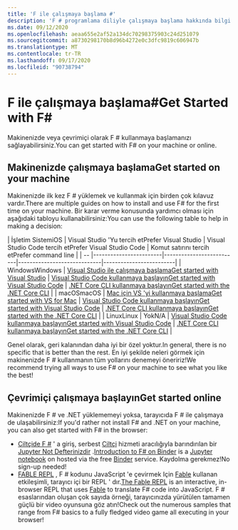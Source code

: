 ```yaml
---
title: 'F ile çalışmaya başlama #'
description: 'F # programlama diliyle çalışmaya başlama hakkında bilgi edinin.'
ms.date: 09/12/2020
ms.openlocfilehash: aeaa655e2af52a134dc70298375903c24d251079
ms.sourcegitcommit: a8730298170b8d96b4272e0c3dfc9819c606947b
ms.translationtype: MT
ms.contentlocale: tr-TR
ms.lasthandoff: 09/17/2020
ms.locfileid: "90738794"
---
```

# <a name="get-started-with-f"></a><span data-ttu-id="cf5a8-103">F ile çalışmaya başlama\#</span><span class="sxs-lookup"><span data-stu-id="cf5a8-103">Get Started with F\#</span></span>

<span data-ttu-id="cf5a8-104">Makinenizde veya çevrimiçi olarak F # kullanmaya başlamanızı sağlayabilirsiniz.</span><span class="sxs-lookup"><span data-stu-id="cf5a8-104">You can get started with F# on your machine or online.</span></span>

## <a name="get-started-on-your-machine"></a><span data-ttu-id="cf5a8-105">Makinenizde çalışmaya başlama</span><span class="sxs-lookup"><span data-stu-id="cf5a8-105">Get started on your machine</span></span>

<span data-ttu-id="cf5a8-106">Makinenizde ilk kez F # yüklemek ve kullanmak için birden çok kılavuz vardır.</span><span class="sxs-lookup"><span data-stu-id="cf5a8-106">There are multiple guides on how to install and use F# for the first time on your machine.</span></span>  <span data-ttu-id="cf5a8-107">Bir karar verme konusunda yardımcı olması için aşağıdaki tabloyu kullanabilirsiniz:</span><span class="sxs-lookup"><span data-stu-id="cf5a8-107">You can use the following table to help in making a decision:</span></span>

| <span data-ttu-id="cf5a8-108">İşletim Sistemi</span><span class="sxs-lookup"><span data-stu-id="cf5a8-108">OS</span></span> | <span data-ttu-id="cf5a8-109">Visual Studio 'Yu tercih et</span><span class="sxs-lookup"><span data-stu-id="cf5a8-109">Prefer Visual Studio</span></span> | <span data-ttu-id="cf5a8-110">Visual Studio Code tercih et</span><span class="sxs-lookup"><span data-stu-id="cf5a8-110">Prefer Visual Studio Code</span></span> | <span data-ttu-id="cf5a8-111">Komut satırını tercih et</span><span class="sxs-lookup"><span data-stu-id="cf5a8-111">Prefer command line</span></span> |
| -- |------------------------|--------------------------|-----------------------------|-------------------------|
| <span data-ttu-id="cf5a8-112">Windows</span><span class="sxs-lookup"><span data-stu-id="cf5a8-112">Windows</span></span> | [<span data-ttu-id="cf5a8-113">Visual Studio ile çalışmaya başlama</span><span class="sxs-lookup"><span data-stu-id="cf5a8-113">Get started with Visual Studio</span></span>](get-started-visual-studio.md) | [<span data-ttu-id="cf5a8-114">Visual Studio Code kullanmaya başlayın</span><span class="sxs-lookup"><span data-stu-id="cf5a8-114">Get started with Visual Studio Code</span></span>](get-started-vscode.md) | [<span data-ttu-id="cf5a8-115">.NET Core CLI kullanmaya başlayın</span><span class="sxs-lookup"><span data-stu-id="cf5a8-115">Get started with the .NET Core CLI</span></span>](get-started-command-line.md) |
| <span data-ttu-id="cf5a8-116">macOS</span><span class="sxs-lookup"><span data-stu-id="cf5a8-116">macOS</span></span> | [<span data-ttu-id="cf5a8-117">Mac için VS 'yi kullanmaya başlama</span><span class="sxs-lookup"><span data-stu-id="cf5a8-117">Get started with VS for Mac</span></span>](get-started-with-visual-studio-for-mac.md) | [<span data-ttu-id="cf5a8-118">Visual Studio Code kullanmaya başlayın</span><span class="sxs-lookup"><span data-stu-id="cf5a8-118">Get started with Visual Studio Code</span></span>](get-started-vscode.md) | [<span data-ttu-id="cf5a8-119">.NET Core CLI kullanmaya başlayın</span><span class="sxs-lookup"><span data-stu-id="cf5a8-119">Get started with the .NET Core CLI</span></span>](get-started-command-line.md) |
| <span data-ttu-id="cf5a8-120">Linux</span><span class="sxs-lookup"><span data-stu-id="cf5a8-120">Linux</span></span> | <span data-ttu-id="cf5a8-121">Yok</span><span class="sxs-lookup"><span data-stu-id="cf5a8-121">N/A</span></span> | [<span data-ttu-id="cf5a8-122">Visual Studio Code kullanmaya başlayın</span><span class="sxs-lookup"><span data-stu-id="cf5a8-122">Get started with Visual Studio Code</span></span>](get-started-vscode.md) | [<span data-ttu-id="cf5a8-123">.NET Core CLI kullanmaya başlayın</span><span class="sxs-lookup"><span data-stu-id="cf5a8-123">Get started with the .NET Core CLI</span></span>](get-started-command-line.md) |

<span data-ttu-id="cf5a8-124">Genel olarak, geri kalanından daha iyi bir özel yoktur.</span><span class="sxs-lookup"><span data-stu-id="cf5a8-124">In general, there is no specific that is better than the rest.</span></span> <span data-ttu-id="cf5a8-125">En iyi şekilde neleri görmek için makinenizde F # kullanmanın tüm yollarını denemeyi öneririz!</span><span class="sxs-lookup"><span data-stu-id="cf5a8-125">We recommend trying all ways to use F# on your machine to see what you like the best!</span></span>

## <a name="get-started-online"></a><span data-ttu-id="cf5a8-126">Çevrimiçi çalışmaya başlayın</span><span class="sxs-lookup"><span data-stu-id="cf5a8-126">Get started online</span></span>

<span data-ttu-id="cf5a8-127">Makinenizde F # ve .NET yüklememeyi yoksa, tarayıcıda F # ile çalışmaya de ulaşabilirsiniz:</span><span class="sxs-lookup"><span data-stu-id="cf5a8-127">If you'd rather not install F# and .NET on your machine, you can also get started with F# in the browser:</span></span>

* <span data-ttu-id="cf5a8-128">[Ciltçide F #](https://mybinder.org/v2/gh/dotnet/interactive/main?urlpath=lab) ' a giriş, serbest [Ciltçi](https://mybinder.org/) hizmeti aracılığıyla barındırılan bir [Jupyter Not Defterinizdir](https://jupyter.org/) .</span><span class="sxs-lookup"><span data-stu-id="cf5a8-128">[Introduction to F# on Binder](https://mybinder.org/v2/gh/dotnet/interactive/main?urlpath=lab) is a [Jupyter notebook](https://jupyter.org/) on hosted via the free [Binder](https://mybinder.org/) service.</span></span> <span data-ttu-id="cf5a8-129">Kaydolma gerekmez!</span><span class="sxs-lookup"><span data-stu-id="cf5a8-129">No sign-up needed!</span></span>
* <span data-ttu-id="cf5a8-130">[FABLE REPL](https://fable.io/repl/) , F # kodunu JavaScript 'e çevirmek Için [Fable](https://fable.io/) kullanan etkileşimli, tarayıcı içi bir REPL ' dır.</span><span class="sxs-lookup"><span data-stu-id="cf5a8-130">[The Fable REPL](https://fable.io/repl/) is an interactive, in-browser REPL that uses [Fable](https://fable.io/) to translate F# code into JavaScript.</span></span> <span data-ttu-id="cf5a8-131">F # esaslarından oluşan çok sayıda örneği, tarayıcınızda yürütülen tamamen güçlü bir video oyunsuna göz atın!</span><span class="sxs-lookup"><span data-stu-id="cf5a8-131">Check out the numerous samples that range from F# basics to a fully fledged video game all executing in your browser!</span></span>
